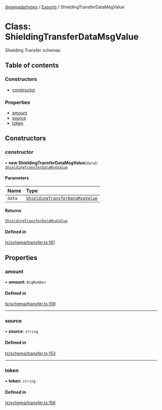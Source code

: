 [@namada/types](../README.md) / [Exports](../modules.md) / ShieldingTransferDataMsgValue

# Class: ShieldingTransferDataMsgValue

Shielding Transfer schemas

## Table of contents

### Constructors

- [constructor](ShieldingTransferDataMsgValue.md#constructor)

### Properties

- [amount](ShieldingTransferDataMsgValue.md#amount)
- [source](ShieldingTransferDataMsgValue.md#source)
- [token](ShieldingTransferDataMsgValue.md#token)

## Constructors

### constructor

• **new ShieldingTransferDataMsgValue**(`data`): [`ShieldingTransferDataMsgValue`](ShieldingTransferDataMsgValue.md)

#### Parameters

| Name | Type |
| :------ | :------ |
| `data` | [`ShieldingTransferDataMsgValue`](ShieldingTransferDataMsgValue.md) |

#### Returns

[`ShieldingTransferDataMsgValue`](ShieldingTransferDataMsgValue.md)

#### Defined in

[tx/schema/transfer.ts:161](https://github.com/anoma/namada-interface/blob/7edc5dea72f906ae6699549c1d9c128a2fd22eac/packages/types/src/tx/schema/transfer.ts#L161)

## Properties

### amount

• **amount**: `BigNumber`

#### Defined in

[tx/schema/transfer.ts:159](https://github.com/anoma/namada-interface/blob/7edc5dea72f906ae6699549c1d9c128a2fd22eac/packages/types/src/tx/schema/transfer.ts#L159)

___

### source

• **source**: `string`

#### Defined in

[tx/schema/transfer.ts:153](https://github.com/anoma/namada-interface/blob/7edc5dea72f906ae6699549c1d9c128a2fd22eac/packages/types/src/tx/schema/transfer.ts#L153)

___

### token

• **token**: `string`

#### Defined in

[tx/schema/transfer.ts:156](https://github.com/anoma/namada-interface/blob/7edc5dea72f906ae6699549c1d9c128a2fd22eac/packages/types/src/tx/schema/transfer.ts#L156)
